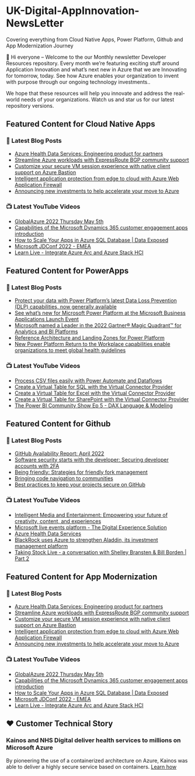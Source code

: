 # UK-Digital-AppInnovation-NewsLetter

Covering everything from Cloud Native Apps, Power Platform, Github and App Modernization Journey

👋 Hi everyone – Welcome to the our Monthly newsletter Developer Resources repository. Every month we’re featuring exciting stuff around Application Innovation and what’s next new in Azure that we are Innovating for tomorrow, today. See how Azure enables your organization to invent with purpose through our ongoing technology investments..


We hope that these resources will help you innovate and address the real-world needs of your organizations. Watch us and star us for our latest repository versions.

## Featured Content for Cloud Native Apps


### 📝 Latest Blog Posts

    
<!-- BLOGCNA:START -->
- [Azure Health Data Services: Engineering product for partners](https://azure.microsoft.com/blog/azure-health-data-services-engineering-product-for-partners/)
- [Streamline Azure workloads with ExpressRoute BGP community support](https://azure.microsoft.com/blog/streamline-azure-workloads-with-expressroute-bgp-community-support/)
- [Customize your secure VM session experience with native client support on Azure Bastion](https://azure.microsoft.com/blog/customize-your-secure-vm-session-experience-with-native-client-support-on-azure-bastion/)
- [Intelligent application protection from edge to cloud with Azure Web Application Firewall](https://azure.microsoft.com/blog/intelligent-application-protection-from-edge-to-cloud-with-azure-web-application-firewall/)
- [Announcing new investments to help accelerate your move to Azure](https://azure.microsoft.com/blog/announcing-new-investments-to-help-accelerate-your-move-to-azure/)
<!-- BLOGCNA:END -->

### 📺 Latest YouTube Videos

 
<!-- YOUTUBECNA:START -->
- [GlobalAzure 2022 Thursday May 5th](https://www.youtube.com/watch?v=AixDbC8PAcY)
- [Capabilities of the Microsoft Dynamics 365 customer engagement apps introduction](https://www.youtube.com/watch?v=FqI1lGf2GiM)
- [How to Scale Your Apps in Azure SQL Database | Data Exposed](https://www.youtube.com/watch?v=8LOXo6nrSR8)
- [Microsoft JDConf 2022 - EMEA](https://www.youtube.com/watch?v=FO-Q7yqVElI)
- [Learn Live - Integrate Azure Arc and Azure Stack HCI](https://www.youtube.com/watch?v=wfmQoAeXL_o)
<!-- YOUTUBECNA:END -->

##  Featured Content for PowerApps
### 📝 Latest Blog Posts
<!-- BLOGPOWER:START -->
- [Protect your data with Power Platform’s latest Data Loss Prevention (DLP) capabilities, now generally available](https://cloudblogs.microsoft.com/powerplatform/2022/04/11/protect-your-data-with-power-platforms-latest-data-loss-prevention-dlp-capabilities-now-generally-available/)
- [See what’s new for Microsoft Power Platform at the Microsoft Business Applications Launch Event](https://cloudblogs.microsoft.com/powerplatform/2022/03/30/see-whats-new-for-microsoft-power-platform-at-the-microsoft-business-applications-launch-event/)
- [Microsoft named a Leader in the 2022 Gartner® Magic Quadrant™ for Analytics and BI Platforms](https://powerbi.microsoft.com/en-us/blog/microsoft-named-a-leader-in-the-2022-gartner-magic-quadrant-for-analytics-and-bi-platforms/)
- [Reference Architecture and Landing Zones for Power Platform](https://cloudblogs.microsoft.com/powerplatform/2022/02/18/north-star-architecture-and-landing-zones-for-power-platform/)
- [New Power Platform Return to the Workplace capabilities enable organizations to meet global health guidelines](https://cloudblogs.microsoft.com/powerplatform/2021/11/30/new-power-platform-return-to-the-workplace-capabilities-enable-organizations-to-meet-global-health-guidelines/)
<!-- BLOGPOWER:END -->
 ### 📺 Latest YouTube Videos
    
<!-- YOUTUBEPOWER:START -->
- [Process CSV files easily with Power Automate and Dataflows](https://www.youtube.com/watch?v=8IvHxRnwJ7Q)
- [Create a Virtual Table for SQL with the Virtual Connector Provider](https://www.youtube.com/watch?v=3KJdBe3BkM4)
- [Create a Virtual Table for Excel with the Virtual Connector Provider](https://www.youtube.com/watch?v=9rxYzF5h7k8)
- [Create a Virtual Table for SharePoint with the Virtual Connector Provider](https://www.youtube.com/watch?v=Jj7bWCV5Pu4)
- [The Power BI Community Show Ep 5 - DAX Language &amp; Modeling](https://www.youtube.com/watch?v=Ijnh3c1Zxz8)
<!-- YOUTUBEPOWER:END -->

##  Featured Content for Github
### 📝 Latest Blog Posts
<!-- BLOGGITHUB:START -->
- [GitHub Availability Report: April 2022](https://github.blog/2022-05-04-github-availability-report-april-2022/)
- [Software security starts with the developer: Securing developer accounts with 2FA](https://github.blog/2022-05-04-software-security-starts-with-the-developer-securing-developer-accounts-with-2fa/)
- [Being friendly: Strategies for friendly fork management](https://github.blog/2022-05-02-friend-zone-strategies-friendly-fork-management/)
- [Bringing code navigation to communities](https://github.blog/2022-04-29-bringing-code-navigation-to-communities/)
- [Best practices to keep your projects secure on GitHub](https://github.blog/2022-04-28-best-practices-to-keep-your-projects-secure-on-github/)
<!-- BLOGGITHUB:END -->
### 📺 Latest YouTube Videos
<!-- YOUTUBEGITHUB:START -->
- [Intelligent Media and Entertainment: Empowering your future of creativity, content, and experiences](https://www.youtube.com/watch?v=3SpKd5cwVAs)
- [Microsoft live events platform - The Digital Experience Solution](https://www.youtube.com/watch?v=LldOYzR5tfo)
- [Azure Health Data Services](https://www.youtube.com/watch?v=EKMI7TZK72k)
- [BlackRock uses Azure to strengthen Aladdin, its investment management platform](https://www.youtube.com/watch?v=4tm8exI0DSY)
- [Taking Stock Live - a conversation with Shelley Bransten &amp; Bill Borden | Part 2](https://www.youtube.com/watch?v=y9LU4ID2UCQ)
<!-- YOUTUBEGITHUB:END -->
##  Featured Content for App Modernization
### 📝 Latest Blog Posts
<!-- BLOGAPPMOD:START -->
- [Azure Health Data Services: Engineering product for partners](https://azure.microsoft.com/blog/azure-health-data-services-engineering-product-for-partners/)
- [Streamline Azure workloads with ExpressRoute BGP community support](https://azure.microsoft.com/blog/streamline-azure-workloads-with-expressroute-bgp-community-support/)
- [Customize your secure VM session experience with native client support on Azure Bastion](https://azure.microsoft.com/blog/customize-your-secure-vm-session-experience-with-native-client-support-on-azure-bastion/)
- [Intelligent application protection from edge to cloud with Azure Web Application Firewall](https://azure.microsoft.com/blog/intelligent-application-protection-from-edge-to-cloud-with-azure-web-application-firewall/)
- [Announcing new investments to help accelerate your move to Azure](https://azure.microsoft.com/blog/announcing-new-investments-to-help-accelerate-your-move-to-azure/)
<!-- BLOGAPPMOD:END -->
### 📺 Latest YouTube Videos
<!-- YOUTUBEAPPMOD:START -->
- [GlobalAzure 2022 Thursday May 5th](https://www.youtube.com/watch?v=AixDbC8PAcY)
- [Capabilities of the Microsoft Dynamics 365 customer engagement apps introduction](https://www.youtube.com/watch?v=FqI1lGf2GiM)
- [How to Scale Your Apps in Azure SQL Database | Data Exposed](https://www.youtube.com/watch?v=8LOXo6nrSR8)
- [Microsoft JDConf 2022 - EMEA](https://www.youtube.com/watch?v=FO-Q7yqVElI)
- [Learn Live - Integrate Azure Arc and Azure Stack HCI](https://www.youtube.com/watch?v=wfmQoAeXL_o)
<!-- YOUTUBEAPPMOD:END -->


## ♥️ Customer Technical Story 

### Kainos and NHS Digital deliver health services to millions on Microsoft Azure

By pioneering the use of a containerized architecture on Azure, Kainos was able to deliver a highly secure service based on containers. [Learn how](https://customers.microsoft.com/en-us/story/1368348549535774520-kainos-and-nhs-digital-deliver-health-services-to-millions-on-microsoft-azure)

